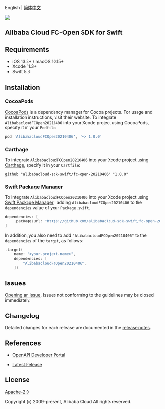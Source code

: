 English | [简体中文](README-CN.md)

![](https://aliyunsdk-pages.alicdn.com/icons/AlibabaCloud.svg)

## Alibaba Cloud FC-Open SDK for Swift

## Requirements

- iOS 13.3+ / macOS 10.15+
- Xcode 11.3+
- Swift 5.6

## Installation

### CocoaPods

[CocoaPods](https://cocoapods.org) is a dependency manager for Cocoa projects. For usage and installation instructions, visit their website. To integrate `AlibabacloudFCOpen20210406` into your Xcode project using CocoaPods, specify it in your `Podfile`:

```ruby
pod 'AlibabacloudFCOpen20210406', '~> 1.0.0'
```

### Carthage

To integrate `AlibabacloudFCOpen20210406` into your Xcode project using [Carthage](https://github.com/Carthage/Carthage), specify it in your `Cartfile`:

```ogdl
github "alibabacloud-sdk-swift/fc-open-20210406" "1.0.0"
```

### Swift Package Manager

To integrate `AlibabacloudFCOpen20210406` into your Xcode project using [Swift Package Manager](https://swift.org/package-manager/) , adding `AlibabacloudFCOpen20210406` to the `dependencies` value of your `Package.swift`.

```swift
dependencies: [
    .package(url: "https://github.com/alibabacloud-sdk-swift/fc-open-20210406.git", from: "1.0.0")
]
```

In addition, you also need to add `"AlibabacloudFCOpen20210406"` to the `dependencies` of the `target`, as follows:

```swift
.target(
    name: "<your-project-name>",
    dependencies: [
        "AlibabacloudFCOpen20210406",
    ])
```

## Issues

[Opening an Issue](https://github.com/alibabacloud-sdk-swift/fc-open-20210406/issues/new), Issues not conforming to the guidelines may be closed immediately.

## Changelog

Detailed changes for each release are documented in the [release notes](./ChangeLog.txt).

## References

* [OpenAPI Developer Portal](https://next.api.alibabacloud.com/home)
- [Latest Release](https://github.com/alibabacloud-sdk-swift/fc-open-20210406)

## License

[Apache-2.0](http://www.apache.org/licenses/LICENSE-2.0)

Copyright (c) 2009-present, Alibaba Cloud All rights reserved.
